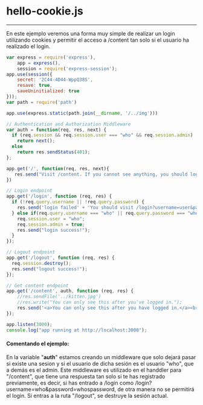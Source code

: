 # hello-cookie.js

---

En este ejemplo veremos una forma muy simple de realizar un login utilizando cookies y permitir el acceso a /content tan solo si el usuario ha realizado el login.

```js
var express = require('express'),
    app = express(),
    session = require('express-session');
app.use(session({
    secret: '2C44-4D44-WppQ38S',
    resave: true,
    saveUninitialized: true
}));
var path = require('path')

app.use(express.static(path.join(__dirname, '/../img')))

// Authentication and Authorization Middleware
var auth = function(req, res, next) {
  if (req.session && req.session.user === "who" && req.session.admin)
    return next();
  else
    return res.sendStatus(401);
};

app.get('/', function(req, res, next){
   res.send("Visit /content. If you cannot see anything, you should login at /login.To logout go to /logout")
})

// Login endpoint
app.get('/login', function (req, res) {
  if (!req.query.username || !req.query.password) {
    res.send('login failed' + 'You should visit /login?username=user&password=yourpassword' + "\n Try user = who and password = whospassword");
  } else if(req.query.username === "who" || req.query.password === "whospassword") {
    req.session.user = "who";
    req.session.admin = true;
    res.send("login success!");
  }
});

// Logout endpoint
app.get('/logout', function (req, res) {
  req.session.destroy();
  res.send("logout success!");
});

// Get content endpoint
app.get('/content', auth, function (req, res) {
    //res.sendFile('../kitten.jpg')
    //res.write("You can only see this after you've logged in.");
    res.send('<a>You can only see this after you have logged in.</a><br><img src="kitten.jpg">')
});

app.listen(3000);
console.log("app running at http://localhost:3000");
```

#### Comentando el ejemplo:

En la variable "**auth**" estamos creando un middleware que solo dejará pasar si existe una sesion y si el usuario de dicha sesión es el usuario "who", que a demás es el admin. Este middleware es utilizado en el handdler para "/content", que tiene una respuesta tan solo si te has registrado previamente, es decir, si has entrado a /login como /login?username=who&password=whospassword, de otra manera no se permitirá el login. Si entras a la ruta "/logout", se destruye la sesión actual.

